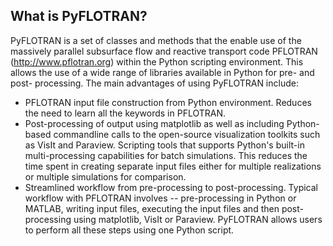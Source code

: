 ## What is PyFLOTRAN? ##
PyFLOTRAN is a set of classes and methods that the enable use of the massively parallel subsurface flow and reactive transport code PFLOTRAN (http://www.pflotran.org) within the Python scripting environment. This allows the use of a wide range of libraries available in Python for pre- and post- processing. The main advantages of using PyFLOTRAN include:

* PFLOTRAN input file construction from Python environment. Reduces the need to learn all the keywords in PFLOTRAN.
* Post-processing of output using matplotlib as well as including Python-based commandline calls to the open-source visualization toolkits such as VisIt and Paraview.
Scripting tools that supports Python's built-in multi-processing capabilities for batch simulations. This reduces the time spent in creating separate input files either for multiple realizations or multiple simulations for comparison.
* Streamlined workflow from pre-processing to post-processing. Typical workflow with PFLOTRAN involves -- pre-processing in Python or MATLAB, writing input files, executing the input files and then post-processing using matplotlib, VisIt or Paraview. PyFLOTRAN allows users to perform all these steps using one Python script.